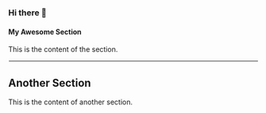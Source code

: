 ### Hi there 👋

#### My Awesome Section

This is the content of the section.

<hr style="border: 0.5px solid white">

## Another Section

This is the content of another section.
